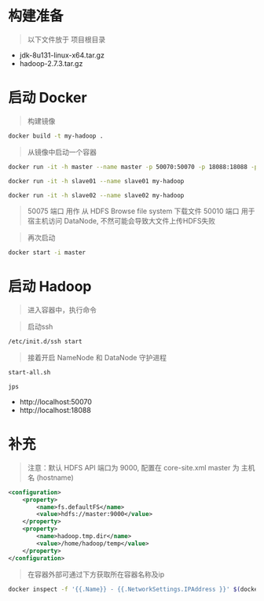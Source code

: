 

# 构建准备

> 以下文件放于 项目根目录

- jdk-8u131-linux-x64.tar.gz
- hadoop-2.7.3.tar.gz

# 启动 Docker


> 构建镜像

```bash
docker build -t my-hadoop .
```

> 从镜像中启动一个容器

```bash
docker run -it -h master --name master -p 50070:50070 -p 18088:18088 -p 50075:50075 -p 50010:50010 -p 9000:9000 -p 2222:22 my-hadoop

docker run -it -h slave01 --name slave01 my-hadoop

docker run -it -h slave02 --name slave02 my-hadoop
```

> 50075 端口 用作 从 HDFS Browse file system 下载文件
> 50010 端口 用于 宿主机访问 DataNode, 不然可能会导致大文件上传HDFS失败

> 再次启动

```bash
docker start -i master
```

# 启动 Hadoop

> 进入容器中，执行命令

> 启动ssh

```bash
/etc/init.d/ssh start
```

> 接着开启 NameNode 和 DataNode 守护进程

```bash
start-all.sh
```

```bash
jps
```

- http://localhost:50070
- http://localhost:18088



# 补充


> 注意：默认 HDFS API 端口为 9000, 配置在 core-site.xml
> master 为 主机名 (hostname)

```xml
<configuration>
	<property>
        <name>fs.defaultFS</name>
        <value>hdfs://master:9000</value>
    </property>
    <property> 
        <name>hadoop.tmp.dir</name> 
        <value>/home/hadoop/temp</value>
    </property>
</configuration>
```


> 在容器外部可通过下方获取所在容器名称及ip

```bash
docker inspect -f '{{.Name}} - {{.NetworkSettings.IPAddress }}' $(docker ps -aq)
```


